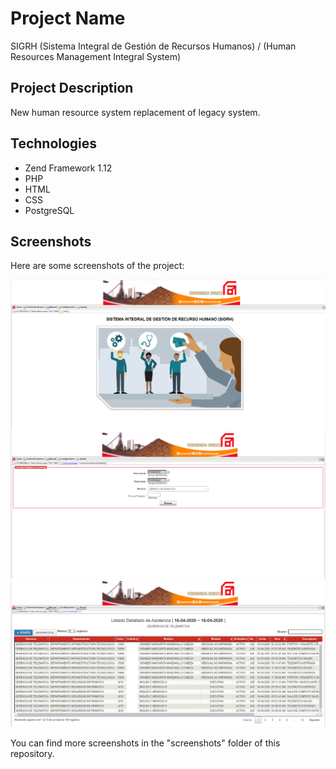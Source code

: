 # Project Name

SIGRH (Sistema Integral de Gestión de Recursos Humanos) / (Human Resources Management Integral System)

## Project Description

New human resource system replacement of legacy system.

## Technologies

- Zend Framework 1.12
- PHP
- HTML
- CSS
- PostgreSQL

## Screenshots

Here are some screenshots of the project:

![Main screen](screenshots/image1.png)
![Form](screenshots/image2.png)
![Main attendance report screen](screenshots/image3.png)

You can find more screenshots in the "screenshots" folder of this repository.